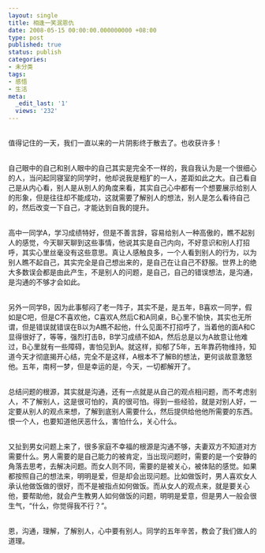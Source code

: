 ```yaml
---
layout: single
title: 相逢一笑泯恩仇
date: 2008-05-15 00:00:00.000000000 +08:00
type: post
published: true
status: publish
categories:
- 未分类
tags:
- 感悟
- 生活
meta:
  _edit_last: '1'
  views: '232'
---
```

<p> <br />
值得记住的一天，我们一直以来的一片阴影终于散去了。也收获许多！</p>
<p> <br />
自己眼中的自己和别人眼中的自己其实是完全不一样的，我自我认为是一个很细心的人，当问起同寝室的同学时，他却说我是粗犷的一人，差距如此之大。自己看自己是从内心看，别人是从别人的角度来看，其实自己心中都有一个想要展示给别人的形象，但是往往却不能成功，这就需要了解别人的想法，别人是怎么看待自己的，然后改变一下自己，才能达到自我的提升。</p>
<p> <br />
高中一同学A，学习成绩特好，但是不善言辞，容易给别人一种高傲的，瞧不起别人的感觉，今天聊天聊到这些事情，他说其实是自己内向，不好意识和别人打招呼，其实心里丝毫没有这些意思。真让人感触良多，一个人看到别人的行为，以为别人瞧不起自己，其实完全是自己想出来的，是自己在让自己不舒服。世界上的绝大多数误会都是由此产生，不是别人的问题，是自己，自己的错误想法，是沟通，是沟通的不够才会如此。</p>
<p> <br />
另外一同学B，因为此事郁闷了老一阵子，其实不是，是五年，B喜欢一同学，假如是C吧，但是C不喜欢他，C喜欢A,然后C和A同桌，B心里不愉快，其实也无所谓，但是错误就错误在B以为A瞧不起他，什么见面不打招呼了，当着他的面A和C显得很好了，等等，强烈打击B，B学习成绩不如A，然后总是以为A故意让他难过，B心里就有一些障碍，害怕见到A。就这样，抑郁了5年，五年靠药物维持，知道今天才彻底揭开心结，完全不是这样，A根本不了解B的想法，更何谈故意激怒他。五年，南柯一梦，但是幸运的是，今天，一切都解开了。</p>
<p> <br />
总结问题的根源，其实就是沟通，还有一点就是从自己的观点相问题，而不考虑别人，不了解别人，这是很可怕的，真的很可怕。得到一些经验，就是对别人好，一定要从别人的观点来想，了解到底别人需要什么，然后提供给他他所需要的东西。恨一个人，也要知道他厌恶什么，害怕什么，关心什么。</p>
<p> <br />
又扯到男女问题上来了，很多家庭不幸福的根源是沟通不够，夫妻双方不知道对方需要什么。男人需要的是自己能力的被肯定，当出现问题时，需要的是一个安静的角落去思考，去解决问题。而女人则不同，需要的是被关心，被体贴的感觉。如果都按照自己的想法来，明明是爱，但是却会出现问题。比如做饭时，男人喜欢女人承认他做饭做的很好，而不是被指点如何做饭。而从女人的观点来，就是要关心他，要帮助他，就会产生教男人如何做饭的问题，明明是爱意，但是男人一般会很生气，“什么，你觉得我不行？”。</p>
<p> <br />
恩，沟通，理解，了解别人，心中要有别人。同学的五年辛苦，教会了我们做人的道理。</p>
